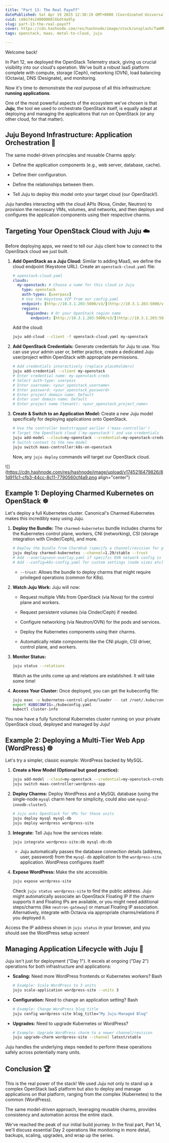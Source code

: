 ```yaml
---
title: "Part 13: The Real Payoff"
datePublished: Sat Apr 19 2025 12:30:19 GMT+0000 (Coordinated Universal Time)
cuid: cm9o74s24000008l6bdt4a9lp
slug: part-13-the-real-payoff
cover: https://cdn.hashnode.com/res/hashnode/image/stock/unsplash/TamMbr4okv4/upload/5bb0298b00452919c1afd855c4b4fbcf.jpeg
tags: openstack, maas, metal-to-cloud, juju

---
```


Welcome back!

In Part 12, we deployed the OpenStack Telemetry stack, giving us crucial visibility into our cloud's operation. We've built a robust IaaS platform complete with compute, storage (Ceph), networking (OVN), load balancing (Octavia), DNS (Designate), and monitoring.

Now it's time to demonstrate the *real* purpose of all this infrastructure: **running applications**.

One of the most powerful aspects of the ecosystem we've chosen is that **Juju**, the tool we used to orchestrate OpenStack itself, is equally adept at deploying and managing the applications that run *on* OpenStack (or any other cloud, for that matter).

## Juju Beyond Infrastructure: Application Orchestration 🚀

The same model-driven principles and reusable Charms apply:

* Define the application components (e.g., web server, database, cache).
    
* Define their configuration.
    
* Define the relationships between them.
    
* Tell Juju to deploy this model onto your target cloud (our OpenStack!).
    

Juju handles interacting with the cloud APIs (Nova, Cinder, Neutron) to provision the necessary VMs, volumes, and networks, and then deploys and configures the application components using their respective charms.

## Targeting Your OpenStack Cloud with Juju ☁️

Before deploying apps, we need to tell our Juju client how to connect to the OpenStack cloud we just built.

1. **Add OpenStack as a Juju Cloud:** Similar to adding MaaS, we define the cloud endpoint (Keystone URL). Create an `openstack-cloud.yaml` file:
    
    ```yaml
    # openstack-cloud.yaml
    clouds:
      my-openstack: # Choose a name for this cloud in Juju
        type: openstack
        auth-types: [userpass]
        # Use the Keystone VIP from our config.yaml
        endpoint: [http://10.3.1.203:5000/v3/](http://10.3.1.203:5000/v3/)
        regions:
          RegionOne: # Or your OpenStack region name
            endpoint: [http://10.3.1.203:5000/v3/](http://10.3.1.203:5000/v3/)
    ```
    
    Add the cloud:
    
    ```bash
    juju add-cloud --client -f openstack-cloud.yaml my-openstack
    ```
    
2. **Add OpenStack Credentials:** Generate credentials for Juju to use. You can use your admin user or, better practice, create a dedicated Juju user/project within OpenStack with appropriate permissions.
    
    ```bash
    # Add credentials interactively (replace placeholders)
    juju add-credential --client my-openstack
    # Enter credential name: my-openstack-creds
    # Select auth-type: userpass
    # Enter username: <your_openstack_username>
    # Enter password: <your_openstack_password>
    # Enter project domain name: Default
    # Enter user domain name: Default
    # Enter project name (tenant): <your_openstack_project_name>
    ```
    
3. **Create & Switch to an Application Model:** Create a new Juju model specifically for deploying applications onto OpenStack.
    
    ```bash
    # Use the controller bootstrapped earlier ('maas-controller')
    # Target the OpenStack cloud ('my-openstack') and use credentials
    juju add-model --cloud=my-openstack --credential=my-openstack-creds k8s-on-openstack
    # Switch context to the new model
    juju switch maas-controller:k8s-on-openstack
    ```
    
    Now, any `juju deploy` commands will target our OpenStack cloud.
    

![](https://cdn.hashnode.com/res/hashnode/image/upload/v1745216479826/81d911c1-cfb3-44cc-8c11-7790560cf4a9.png align="center")

## Example 1: Deploying Charmed Kubernetes on OpenStack ☸️

Let's deploy a full Kubernetes cluster. Canonical's Charmed Kubernetes makes this incredibly easy using Juju.

1. **Deploy the Bundle:** The `charmed-kubernetes` bundle includes charms for the Kubernetes control plane, workers, CNI (networking), CSI (storage integration with Cinder/Ceph), and more.
    
    ```bash
    # Deploy the bundle from Charmhub (specify a channel/revision for production)
    juju deploy charmed-kubernetes --channel=1.29/stable --trust
    # Add --overlay=ovn-overlay.yaml if specific OVN network config is needed
    # Add --config=k8s-config.yaml for custom settings (node sizes etc)
    ```
    
    * `--trust`: Allows the bundle to deploy charms that might require privileged operations (common for K8s).
        
2. **Watch Juju Work:** Juju will now:
    
    * Request multiple VMs from OpenStack (via Nova) for the control plane and workers.
        
    * Request persistent volumes (via Cinder/Ceph) if needed.
        
    * Configure networking (via Neutron/OVN) for the pods and services.
        
    * Deploy the Kubernetes components using their charms.
        
    * Automatically relate components like the CNI plugin, CSI driver, control plane, and workers.
        
3. **Monitor Status:**
    
    ```bash
    juju status --relations
    ```
    
    Watch as the units come up and relations are established. It will take some time!
    
4. **Access Your Cluster:** Once deployed, you can get the kubeconfig file:
    
    ```bash
    juju exec -u kubernetes-control-plane/leader -- cat /root/.kube/config > kubeconfig.yaml
    export KUBECONFIG=./kubeconfig.yaml
    kubectl cluster-info
    ```
    

You now have a fully functional Kubernetes cluster running on your private OpenStack cloud, deployed and managed by Juju!

## Example 2: Deploying a Multi-Tier Web App (WordPress) 🌐

Let's try a simpler, classic example: WordPress backed by MySQL.

1. **Create a New Model (Optional but good practice):**
    
    ```bash
    juju add-model --cloud=my-openstack --credential=my-openstack-creds wordpress-app
    juju switch maas-controller:wordpress-app
    ```
    
2. **Deploy Charms:** Deploy WordPress and a MySQL database (using the single-node `mysql` charm here for simplicity, could also use `mysql-innodb-cluster`).
    
    ```bash
    # Juju asks OpenStack for VMs for these units
    juju deploy mysql mysql-db
    juju deploy wordpress wordpress-site
    ```
    
3. **Integrate:** Tell Juju how the services relate.
    
    ```bash
    juju integrate wordpress-site:db mysql-db:db
    ```
    
    * Juju automatically passes the database connection details (address, user, password) from the `mysql-db` application to the `wordpress-site` application. WordPress configures itself!
        
4. **Expose WordPress:** Make the site accessible.
    
    ```bash
    juju expose wordpress-site
    ```
    
    Check `juju status wordpress-site` to find the public address. Juju might automatically associate an OpenStack Floating IP if the charm supports it and Floating IPs are available, or you might need additional steps/charms (like `neutron-gateway`) or manual Floating IP association. Alternatively, integrate with Octavia via appropriate charms/relations if you deployed it.
    

Access the IP address shown in `juju status` in your browser, and you should see the WordPress setup screen!

## Managing Application Lifecycle with Juju 🔄

Juju isn't just for deployment ("Day 1"). It excels at ongoing ("Day 2") operations for both infrastructure and applications:

* **Scaling:** Need more WordPress frontends or Kubernetes workers? Bash
    
    ```bash
    # Example: Scale WordPress to 3 units
    juju scale-application wordpress-site --units 3
    ```
    
* **Configuration:** Need to change an application setting? Bash
    
    ```bash
    # Example: Change WordPress blog title
    juju config wordpress-site blog_title="My Juju-Managed Blog"
    ```
    
* **Upgrades:** Need to upgrade Kubernetes or WordPress?
    
    ```bash
    # Example: Upgrade WordPress charm to a newer channel/revision
    juju upgrade-charm wordpress-site --channel latest/stable
    ```
    

Juju handles the underlying steps needed to perform these operations safely across potentially many units.

## Conclusion 🏆

This is the real power of the stack! We used Juju not only to stand up a complex OpenStack IaaS platform but also to deploy and manage applications *on* that platform, ranging from the complex (Kubernetes) to the common (WordPress).

The same model-driven approach, leveraging reusable charms, provides consistency and automation across the entire stack.

We've reached the peak of our initial build journey. In the final part, Part 14, we'll discuss essential Day 2 operations like monitoring in more detail, backups, scaling, upgrades, and wrap up the series.